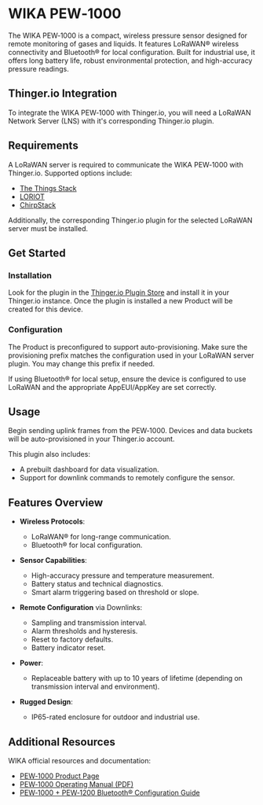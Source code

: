# WIKA PEW‑1000

The WIKA PEW‑1000 is a compact, wireless pressure sensor designed for remote monitoring of gases and liquids. It features LoRaWAN® wireless connectivity and Bluetooth® for local configuration. Built for industrial use, it offers long battery life, robust environmental protection, and high-accuracy pressure readings.

## Thinger.io Integration

To integrate the WIKA PEW‑1000 with Thinger.io, you will need a LoRaWAN Network Server (LNS) with it's corresponding Thinger.io plugin.

## Requirements

A LoRaWAN server is required to communicate the WIKA PEW‑1000 with Thinger.io. Supported options include:

- [The Things Stack](https://www.thethingsindustries.com/stack/)
- [LORIOT](https://loriot.io/)
- [ChirpStack](https://www.chirpstack.io/)

Additionally, the corresponding Thinger.io plugin for the selected LoRaWAN server must be installed.

## Get Started

### Installation

Look for the plugin in the [Thinger.io Plugin Store](https://plugins.thinger.io/) and install it in your Thinger.io instance. Once the plugin is installed a new Product will be created for this device.

### Configuration

The Product is preconfigured to support auto-provisioning. Make sure the provisioning prefix matches the configuration used in your LoRaWAN server plugin. You may change this prefix if needed.

If using Bluetooth® for local setup, ensure the device is configured to use LoRaWAN and the appropriate AppEUI/AppKey are set correctly.

## Usage

Begin sending uplink frames from the PEW‑1000. Devices and data buckets will be auto-provisioned in your Thinger.io account.

This plugin also includes:

- A prebuilt dashboard for data visualization.
- Support for downlink commands to remotely configure the sensor.

## Features Overview

-  **Wireless Protocols**:
    - LoRaWAN® for long-range communication.
    - Bluetooth® for local configuration.

-  **Sensor Capabilities**:
    - High-accuracy pressure and temperature measurement.
    - Battery status and technical diagnostics.
    - Smart alarm triggering based on threshold or slope.

- **Remote Configuration** via Downlinks:
    - Sampling and transmission interval.
    - Alarm thresholds and hysteresis.
    - Reset to factory defaults.
    - Battery indicator reset.

- **Power**:
    - Replaceable battery with up to 10 years of lifetime (depending on transmission interval and environment).

- **Rugged Design**:
    - IP65-rated enclosure for outdoor and industrial use.

## Additional Resources

WIKA official resources and documentation:

- [PEW‑1000 Product Page](https://www.wika.com/en-us/pew_1000.WIKA)
- [PEW‑1000 Operating Manual (PDF)](https://www.wika.com/media/Operating-instructions/Operating-instructions/Pressure/Pressure-sensors/sd_pew_1000_en_co.pdf)
- [PEW‑1000 + PEW‑1200 Bluetooth® Configuration Guide](https://www.wika.nl/upload/SD_PEW_1000_PEW_1200_en_113765.pdf)
